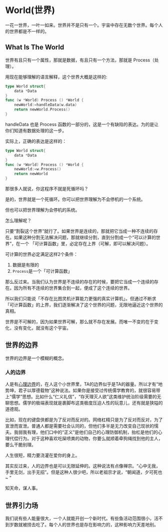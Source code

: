 # World(世界)

一花一世界，一叶一如来。世界并不是只有一个。宇宙中存在无数个世界。每个人的世界都是不一样的。

## What Is The World

世界有且只有一个属性，那就是数据，有且只有一个方法，那就是 Process（处理）。

用现在能够理解的语言解释，这个世界大概是这样的:


```go
type World struct{
	data *Data
}
func (w *World) Process () *World {
	newWorld:=handleData(w.data)
	return newWorld.Process()
}
```

handleData 也是 Process 函数的一部分的，这是一个有缺陷的表达。为的是让你们知道有数据处理的这一步。

实际上，正确的表达是这样的：

```go
type World struct{
	data *Data
}
func (w *World) Process () *World {
	newWorld:=w.Process()
	return newWorld
}
```

那很多人就说，你这程序不就是死循环吗？

是的，世界就是一个死循环。你可以把世界理解为不会停机的一个系统。

但也可以把世界理解为会停机的系统。

怎么理解呢？

只要“割裂这个世界”就行了。如果世界是连续的，那就把它当成一种不连续的存在。如果这种分割无法解决问题，那就继续分割，直到分割成一个“可以计算的世界”，在一个
「可计算函数」里，必定存在上界（可解，即可以解决问题）。

可计算的世界必定满足这样2个条件：

1. 数据是有限的
2. `Process`是一个「可计算函数」

那么反过来。当我们认为世界是不连续的存在的时候，要把它当成一个连续的存在。因为所有不连续的世界集合到一起，便成了这个连续的世界。

所以我们只能说「不存在比图灵机计算能力更强的真实计算机」。但通过不断求「可计算函数」的上界，我们逐渐解决了这个世界的问题，无限地逼近这个世界的真相。

世界是不可解的，因为如果世界可解，那么就不存在发展。而唯一不变的在于变化，没有变化，就没有这个宇宙。

## 世界的边界

世界的边界是一个模糊的概念。

### 人的边界

人是有[心理边界](https://www.jiandanxinli.com/posts/2165)的，在人这个小世界里，TA的边界似乎是TA的器量。所以才有“地势坤，君子以厚德载物”这种说法。如果你是接受过传统儒学教育的，就很容易带上“儒学”思想。比如什么“仁义礼信”，“存天理灭人欲”这类维护统治阶级需要的无聊思想。儒学的极端表现就是裹脚布这类极度压迫人性的玩意儿，还有就是狭隘的道德观。

比如，现在的键盘侠都是为了反对而反对的。网络杠精只是为了反对而反对，为了宣泄而宣泄。普通人都是需要社会认同的，但他们多半是无力改变自己现状的懦夫。我弱我有理，他们口中的“正义”是他们自己的心理防御机制，抬杠是他们的心理代偿行为。对于这种喜欢吃屎喷粪的动物，你要么就顺着牵狗绳找到他的主人，要么干脆别理。

人生很短，精力要浇灌在爱你的身上。

其实反过来，人的边界也是可以无限延伸的。这种说法有点像禅宗。“心中无我，手里无剑，出手无招”。但是这种人很少吧，所以老祖宗才说，“朝闻道，夕可死也 ~ ”

知天命，谋人事。

## 世界引力场

我们说有些人能量很大，一个人就能开创一个新时代。有些鱼活动范围很小，活不到岁数就被捞去吃了。每个人的世界也是存在影响力的，这种影响力天差地别。

